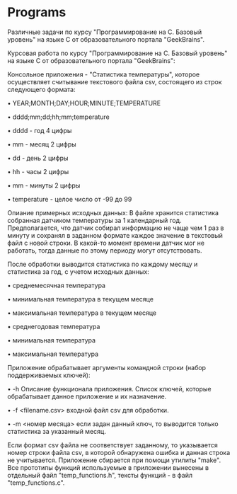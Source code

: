 # Programs

Различные задачи по курсу "Программирование на С. Базовый уровень" на языке C от образовательного портала "GeekBrains".

Курсовая работа по курсу "Программирование на С. Базовый уровень" на языке C от образовательного портала "GeekBrains":

Консольное приложения - "Статистика температуры", которое осуществляет считывание текстового файла csv, состоящего из строк следующего формата:

• YEAR;MONTH;DAY;HOUR;MINUTE;TEMPERATURE

• dddd;mm;dd;hh;mm;temperature

• dddd - год 4 цифры

• mm - месяц 2 цифры

• dd - день 2 цифры

• hh - часы 2 цифры

• mm - минуты 2 цифры

• temperature - целое число от -99 до 99

Опиание примерных исходных данных:
В файле хранится статистика собранная датчиком температуры за 1 календарный год. 
Предполагается, что датчик собирал информацию не чаще чем 1 раз в минуту и сохранял в заданном формате каждое значение в текстовый файл с новой строки. 
В какой-то момент времени датчик мог не работать, тогда данные по этому периоду могут отсутствовать.

После обработки выводится статистика по каждому месяцу и статистика за год, с учетом исходных данных:

• среднемесячная температура

• минимальная температура в текущем месяце

• максимальная температура в текущем месяце

• среднегодовая температура

• минимальная температура

• максимальная температура

Приложение обрабатывает аргументы командной строки (набор поддерживаемых ключей):

• -h Описание функционала приложения. Список ключей, которые обрабатывает данное приложение и их назначение.

• -f <filename.csv> входной файл csv для обработки.

• -m <номер месяца> если задан данный ключ, то выводится только статистика за указанный месяц.

Если формат csv файла не соответствует заданному, то указывается номер строки файла csv, в которой обнаружена ошибка и данная строка не учитывается. Приложение сбирается при помощи утилиты "make". Все прототипы функций используемые в приложении вынесены в отдельный файл "temp_functions.h", тексты функций - в файл "temp_functions.c".
